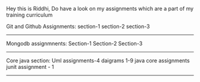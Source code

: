 Hey this is Riddhi, Do have a look on my assignments which are a part of my training curriculum

Git and Github Assignments:
section-1
section-2
section-3
**********************************************************************************
Mongodb assignmnents:
Section-1
Section-2
Section-3
**********************************************************************************
Core java section:
Uml assignments-4 daigrams
1-9 java core assignments
junit assignment - 1
**********************************************************************************

